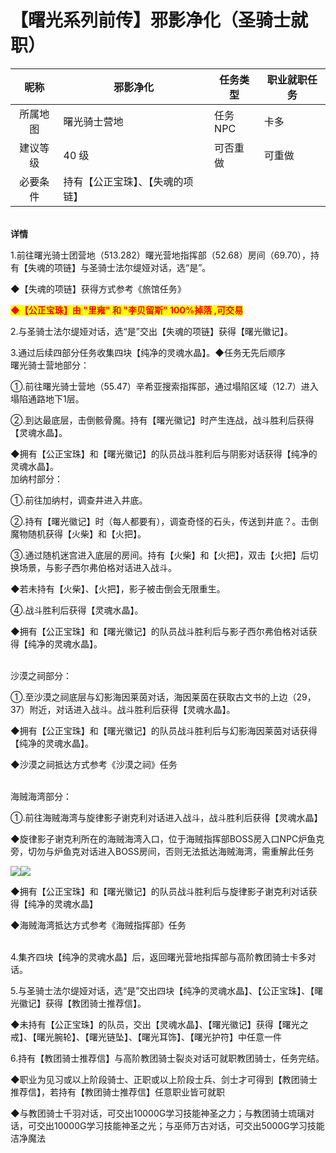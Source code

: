 # 【曙光系列前传】邪影净化（圣骑士就职）

|  昵称  | 邪影净化             | 任务类型  | 职业就职任务 |
| :--: | ---------------- | ----- | ------ |
| 所属地图 | 曙光骑士营地           | 任务NPC | 卡多     |
| 建议等级 | 40 级             | 可否重做  | 可重做    |
| 必要条件 | 持有【公正宝珠】、【失魂的项链】 |       |        |

\
**详情**

1.前往曙光骑士团营地（513.282）曙光营地指挥部（52.68）房间（69.70），持有【失魂的项链】与圣骑士法尔缇娅对话，选“是”。

◆【失魂的项链】获得方式参考《旅馆任务》

<mark style="color:red;">**◆【公正宝珠】由 "里雍" 和 "李贝留斯" 100%掉落 ,可交易**</mark>

2.与圣骑士法尔缇娅对话，选“是”交出【失魂的项链】获得【曙光徽记】。

3.通过后续四部分任务收集四块【纯净的灵魂水晶】。◆任务无先后顺序\
曙光骑士营地部分：

①.前往曙光骑士营地（55.47）辛希亚搜索指挥部，通过塌陷区域（12.7）进入塌陷通路地下1层。

②.到达最底层，击倒骸骨魔。持有【曙光徽记】时产生连战，战斗胜利后获得【灵魂水晶】。

◆拥有【公正宝珠】和【曙光徽记】的队员战斗胜利后与阴影对话获得【纯净的灵魂水晶】。\
加纳村部分：

①.前往加纳村，调查井进入井底。

②.持有【曙光徽记】时（每人都要有），调查奇怪的石头，传送到井底？。击倒魔物随机获得【火柴】和【火把】。

③.通过随机迷宫进入底层的房间。持有【火柴】和【火把】，双击【火把】后切换场景，与影子西尔弗伯格对话进入战斗。

◆若未持有【火柴】、【火把】，影子被击倒会无限重生。

④.战斗胜利后获得【灵魂水晶】。

◆拥有【公正宝珠】和【曙光徽记】的队员战斗胜利后与影子西尔弗伯格对话获得【纯净的灵魂水晶】。

\
沙漠之祠部分：

①.至沙漠之祠底层与幻影海因莱茵对话，海因莱茵在获取古文书的上边（29，37）附近，对话进入战斗。战斗胜利后获得【灵魂水晶】。

◆拥有【公正宝珠】和【曙光徽记】的队员战斗胜利后与幻影海因莱茵对话获得【纯净的灵魂水晶】。

◆沙漠之祠抵达方式参考《沙漠之祠》任务

\
海贼海湾部分：

①.前往海贼海湾与旋律影子谢克利对话进入战斗，战斗胜利后获得【灵魂水晶】

◆旋律影子谢克利所在的海贼海湾入口，位于海贼指挥部BOSS房入口NPC炉鱼克旁，切勿与炉鱼克对话进入BOSS房间，否则无法抵达海贼海湾，需重解此任务

![](http://www.molibaike.com/lib/ueditor/themes/default/images/spacer.gif)![](http://www.molibaike.com/Attachment/Download?path=202003%2F02%2F735adb6d-6019-4626-8cd8-3ffddb7fa23b.png)

◆拥有【公正宝珠】和【曙光徽记】的队员战斗胜利后与旋律影子谢克利对话获得【纯净的灵魂水晶】

◆海贼海湾抵达方式参考《海贼指挥部》任务

\
4.集齐四块【纯净的灵魂水晶】后，返回曙光营地指挥部与高阶教团骑士卡多对话。

5.与圣骑士法尔缇娅对话，选“是”交出四块【纯净的灵魂水晶】、【公正宝珠】、【曙光徽记】获得【教团骑士推荐信】。

◆未持有【公正宝珠】的队员，交出【灵魂水晶】、【曙光徽记】获得【曙光之戒】、【曙光腕轮】、【曙光链坠】、【曙光耳饰】、【曙光护符】中任意一件

6.持有【教团骑士推荐信】与高阶教团骑士裂炎对话可就职教团骑士，任务完结。

◆职业为见习或以上阶段骑士、正职或以上阶段士兵、剑士才可得到【教团骑士推荐信】，若持有【教团骑士推荐信】任意职业皆可就职

◆与教团骑士千羽对话，可交出10000G学习技能神圣之力；与教团骑士琉璃对话，可交出10000G学习技能神圣之光；与巫师万古对话，可交出5000G学习技能洁净魔法
